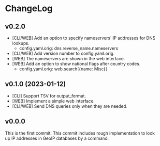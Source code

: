 # ChangeLog

## v0.2.0

- [CLI/WEB] Add an option to specify nameservers' IP addresses for DNS lookups.
    - config.yaml.orig: dns.reverse_name.nameservers
- [CLI/WEB] Add version number to config.yaml.orig.
- [WEB] The nameservers are shown in the web interface.
- [WEB] Add an option to show national flags after country codes.
    - config.yaml.orig: web.search[{name: Misc}]


## v0.1.0 (2023-01-12)

- [CLI] Support TSV for output_format.
- [WEB] Implement a simple web interface.
- [CLI/WEB] Send DNS queries only when they are needed.


## v0.0.0

This is the first commit.
This commit includes rough implementation to look up IP addresses in GeoIP
databases by a command.
